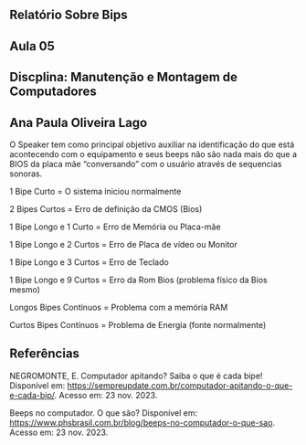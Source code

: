 ## Relatório Sobre Bips
## Aula 05
## Discplina: Manutenção e Montagem de Computadores
## Ana Paula Oliveira Lago

O Speaker tem como principal objetivo auxiliar na identificação do que está acontecendo com o equipamento e seus beeps não são nada mais do que a BIOS da placa mãe “conversando” com o usuário através de sequencias sonoras.

1 Bipe Curto = O sistema iniciou normalmente

2 Bipes Curtos = Erro de definição da CMOS (Bios)

1 Bipe Longo e 1 Curto = Erro de Memória ou Placa-mãe

1 Bipe Longo e 2 Curtos = Erro de Placa de vídeo ou Monitor

1 Bipe Longo e 3 Curtos = Erro de Teclado

1 Bipe Longo e 9 Curtos = Erro da Rom Bios (problema físico da Bios mesmo)

Longos Bipes Contínuos = Problema com a memória RAM

Curtos Bipes Contínuos = Problema de Energia (fonte normalmente)

## Referências

NEGROMONTE, E. Computador apitando? Saiba o que é cada bipe! Disponível em: <https://sempreupdate.com.br/computador-apitando-o-que-e-cada-bip/>. Acesso em: 23 nov. 2023.

Beeps no computador. O que são? Disponível em: <https://www.phsbrasil.com.br/blog/beeps-no-computador-o-que-sao>. Acesso em: 23 nov. 2023.




 